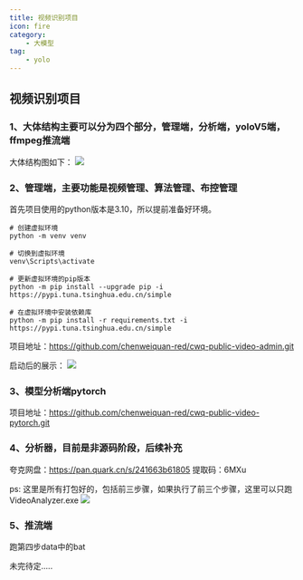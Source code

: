 ```yaml
---
title: 视频识别项目
icon: fire
category:
    - 大模型
tag:
    - yolo
---
```

## 视频识别项目

### 1、大体结构主要可以分为四个部分，管理端，分析端，yoloV5端，ffmpeg推流端
大体结构图如下：
![](https://wqknowledge.oss-cn-shenzhen.aliyuncs.com/LLM/yolo.svg)

### 2、管理端，主要功能是视频管理、算法管理、布控管理
首先项目使用的python版本是3.10，所以提前准备好环境。
```shell
# 创建虚拟环境
python -m venv venv

# 切换到虚拟环境
venv\Scripts\activate

# 更新虚拟环境的pip版本
python -m pip install --upgrade pip -i https://pypi.tuna.tsinghua.edu.cn/simple

# 在虚拟环境中安装依赖库
python -m pip install -r requirements.txt -i https://pypi.tuna.tsinghua.edu.cn/simple
```
项目地址：https://github.com/chenweiquan-red/cwq-public-video-admin.git

启动后的展示：
![](https://wqknowledge.oss-cn-shenzhen.aliyuncs.com/LLM/videoadmin.png)

### 3、模型分析端pytorch

项目地址：https://github.com/chenweiquan-red/cwq-public-video-pytorch.git


### 4、分析器，目前是非源码阶段，后续补充
夸克网盘：https://pan.quark.cn/s/241663b61805 提取码：6MXu

ps: 这里是所有打包好的，包括前三步骤，如果执行了前三个步骤，这里可以只跑 VideoAnalyzer.exe
![](https://wqknowledge.oss-cn-shenzhen.aliyuncs.com/LLM/vide04.png)


### 5、推流端
跑第四步data中的bat

未完待定.....

